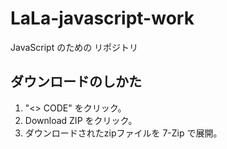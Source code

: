 # LaLa-javascript-work
JavaScript のための リポジトリ

## ダウンロードのしかた
1. "<> CODE" をクリック。
1. Download ZIP をクリック。
1. ダウンロードされたzipファイルを 7-Zip で展開。